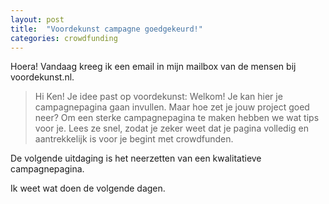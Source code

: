 ```yaml
---
layout: post
title:  "Voordekunst campagne goedgekeurd!"
categories: crowdfunding
---
```


Hoera!
Vandaag kreeg ik een email in mijn mailbox van de mensen bij voordekunst.nl.

> Hi Ken!
Je idee past op voordekunst: Welkom!
Je kan hier je campagnepagina gaan invullen. Maar hoe zet je jouw project goed neer?
Om een sterke campagnepagina te maken hebben we wat tips voor je. Lees ze snel, zodat je zeker weet dat je pagina volledig en aantrekkelijk is voor je begint met crowdfunden.

De volgende uitdaging is het neerzetten van een kwalitatieve campagnepagina.

Ik weet wat doen de volgende dagen.
